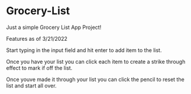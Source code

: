 # Grocery-List


Just a simple Grocery List App Project!

Features as of 3/21/2022

Start typing in the input field and hit enter to add item to the list.

Once you have your list you can click each item to create a strike through effect to mark if off the list.

Once youve made it through your list you can click the pencil to reset the list and start all over.
